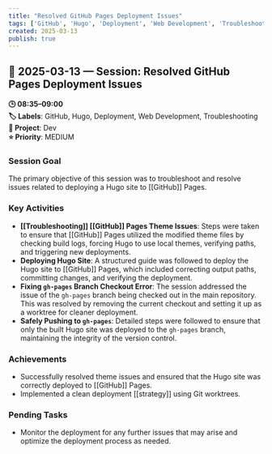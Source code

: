 ```yaml
---
title: "Resolved GitHub Pages Deployment Issues"
tags: ['GitHub', 'Hugo', 'Deployment', 'Web Development', 'Troubleshooting']
created: 2025-03-13
publish: true
---
```


## 📅 2025-03-13 — Session: Resolved GitHub Pages Deployment Issues

**🕒 08:35–09:00**  
**🏷️ Labels**: GitHub, Hugo, Deployment, Web Development, Troubleshooting  
**📂 Project**: Dev  
**⭐ Priority**: MEDIUM  


### Session Goal
The primary objective of this session was to troubleshoot and resolve issues related to deploying a Hugo site to [[GitHub]] Pages.

### Key Activities
- **[[Troubleshooting]] [[GitHub]] Pages Theme Issues**: Steps were taken to ensure that [[GitHub]] Pages utilized the modified theme files by checking build logs, forcing Hugo to use local themes, verifying paths, and triggering new deployments.
- **Deploying Hugo Site**: A structured guide was followed to deploy the Hugo site to [[GitHub]] Pages, which included correcting output paths, committing changes, and verifying the deployment.
- **Fixing `gh-pages` Branch Checkout Error**: The session addressed the issue of the `gh-pages` branch being checked out in the main repository. This was resolved by removing the current checkout and setting it up as a worktree for cleaner deployment.
- **Safely Pushing to `gh-pages`**: Detailed steps were followed to ensure that only the built Hugo site was deployed to the `gh-pages` branch, maintaining the integrity of the version control.

### Achievements
- Successfully resolved theme issues and ensured that the Hugo site was correctly deployed to [[GitHub]] Pages.
- Implemented a clean deployment [[strategy]] using Git worktrees.

### Pending Tasks
- Monitor the deployment for any further issues that may arise and optimize the deployment process as needed.
